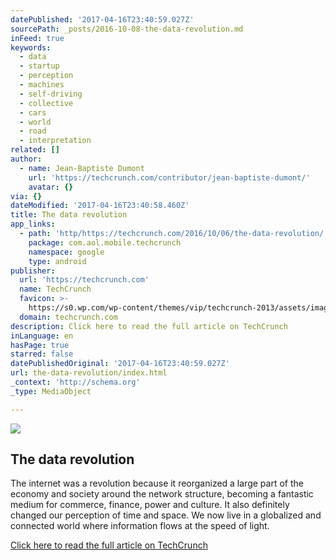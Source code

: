 ```yaml
---
datePublished: '2017-04-16T23:40:59.027Z'
sourcePath: _posts/2016-10-08-the-data-revolution.md
inFeed: true
keywords:
  - data
  - startup
  - perception
  - machines
  - self-driving
  - collective
  - cars
  - world
  - road
  - interpretation
related: []
author:
  - name: Jean-Baptiste Dumont
    url: 'https://techcrunch.com/contributor/jean-baptiste-dumont/'
    avatar: {}
via: {}
dateModified: '2017-04-16T23:40:58.460Z'
title: The data revolution
app_links:
  - path: 'http/https://techcrunch.com/2016/10/06/the-data-revolution/'
    package: com.aol.mobile.techcrunch
    namespace: google
    type: android
publisher:
  url: 'https://techcrunch.com'
  name: TechCrunch
  favicon: >-
    https://s0.wp.com/wp-content/themes/vip/techcrunch-2013/assets/images/favicon.ico
  domain: techcrunch.com
description: Click here to read the full article on TechCrunch
inLanguage: en
hasPage: true
starred: false
datePublishedOriginal: '2017-04-16T23:40:59.027Z'
url: the-data-revolution/index.html
_context: 'http://schema.org'
_type: MediaObject

---
```

<article style=""><img src="https://imgflo.herokuapp.com/graph/2b2431f8e7ba7b0/cc857c92a4320bc732414c4ca5fb6c72/noop?input=https%3A%2F%2Ftctechcrunch2011.files.wordpress.com%2F2016%2F10%2F2-the-data-chain-3_no-logo.jpg%26h%3D827" /><h1>The data revolution</h1><p>The internet was a revolution because it reorganized a large part of the economy and society around the network structure, becoming a fantastic medium for commerce, finance, power and culture. It also definitely changed our perception of time and space. We now live in a globalized and connected world where information flows at the speed of light.</p></article>

[Click here to read the full article on TechCrunch][0]

[0]: https://techcrunch.com/2016/10/06/the-data-revolution
